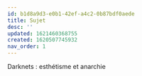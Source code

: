 ```yaml
---
id: b1d8a9d3-e0b1-42ef-a4c2-0b87bdf0aede
title: Sujet
desc: ''
updated: 1621460368755
created: 1620507745932
nav_order: 1
---
```


Darknets : esthétisme et anarchie
